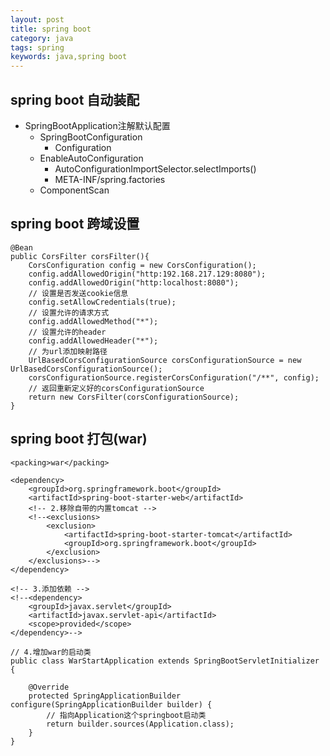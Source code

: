 ```yaml
---
layout: post
title: spring boot
category: java
tags: spring
keywords: java,spring boot
---    
```

## spring boot 自动装配
* SpringBootApplication注解默认配置
    * SpringBootConfiguration
        * Configuration
    * EnableAutoConfiguration
        * AutoConfigurationImportSelector.selectImports()
        * META-INF/spring.factories
    * ComponentScan

## spring boot 跨域设置
``` 
@Bean
public CorsFilter corsFilter(){
    CorsConfiguration config = new CorsConfiguration();
    config.addAllowedOrigin("http:192.168.217.129:8080");
    config.addAllowedOrigin("http:localhost:8080");
    // 设置是否发送cookie信息
    config.setAllowCredentials(true);
    // 设置允许的请求方式
    config.addAllowedMethod("*");
    // 设置允许的header
    config.addAllowedHeader("*");
    // 为url添加映射路径
    UrlBasedCorsConfigurationSource corsConfigurationSource = new UrlBasedCorsConfigurationSource();
    corsConfigurationSource.registerCorsConfiguration("/**", config);
    // 返回重新定义好的corsConfigurationSource
    return new CorsFilter(corsConfigurationSource);
} 
```
## spring boot 打包(war)
```
<packing>war</packing>
```
```
<dependency>
    <groupId>org.springframework.boot</groupId>
    <artifactId>spring-boot-starter-web</artifactId>
    <!-- 2.移除自带的内置tomcat -->
    <!--<exclusions>
        <exclusion>
            <artifactId>spring-boot-starter-tomcat</artifactId>
            <groupId>org.springframework.boot</groupId>
        </exclusion>
    </exclusions>-->
</dependency>
```
```
<!-- 3.添加依赖 -->
<!--<dependency>
    <groupId>javax.servlet</groupId>
    <artifactId>javax.servlet-api</artifactId>
    <scope>provided</scope>
</dependency>-->
```
```
// 4.增加war的启动类
public class WarStartApplication extends SpringBootServletInitializer {

    @Override
    protected SpringApplicationBuilder configure(SpringApplicationBuilder builder) {
        // 指向Application这个springboot启动类
        return builder.sources(Application.class);
    }
}
```
